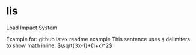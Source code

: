 # lis
Load Impact System

Example for: github latex readme example 
This sentence uses `$` delimiters to show math inline:  $\sqrt{3x-1}+(1+x)^2$
